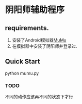 # 阴阳师辅助程序

## requirements.

   1. 安装了Android模拟器[MuMu](http://mumu.163.com/)
   1. 在模拟器中安装了阴阳师并登录过.
   
## Quick Start

 python mumu.py
 
 
### TODO
不同的动作应该再不同的状态下才行